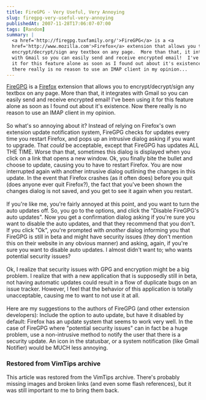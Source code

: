 ```yaml
---
title: FireGPG - Very Useful, Very Annoying
slug: firegpg-very-useful-very-annoying
publishedAt: 2007-11-28T17:06:07-07:00
tags: [Random]
summary: |
  <a href='http://firegpg.tuxfamily.org/'>FireGPG</a> is a <a
  href='http://www.mozilla.com'>Firefox</a> extension that allows you to
  encrypt/decrypt/sign any textbox on any page.  More than that, it integrates
  with Gmail so you can easily send and receive encrypted email!  I've been using
  it for this feature alone as soon as I found out about it's existence.  Now
  there really is no reason to use an IMAP client in my opinion...
---
```

<a href='http://firegpg.tuxfamily.org/'>FireGPG</a> is a <a
href='http://www.mozilla.com'>Firefox</a> extension that allows you to
encrypt/decrypt/sign any textbox on any page.  More than that, it integrates
with Gmail so you can easily send and receive encrypted email!  I've been using
it for this feature alone as soon as I found out about it's existence.  Now
there really is no reason to use an IMAP client in my opinion.<br><br>
 So
what's so annoying about it?  Instead of relying on Firefox's own extension
update notification system, FireGPG checks for updates every time you restart
Firefox, and pops up an intrusive dialog asking if you want to upgrade.  That
<i>could</i> be acceptable, except that FireGPG has updates ALL THE TIME.
Worse than that, sometimes this dialog is displayed when you click on a link
that opens a new window.  Ok, you finally bite the bullet and choose to update,
causing you to have to restart Firefox.  You are now interrupted again with
another intrusive dialog outlining the changes in this update.  In the event
that Firefox crashes (as it often does) before you quit (does anyone ever quit
Firefox?), the fact that you've been shown the changes dialog is not saved, and
you get to see it again when you restart.
 <br><br>If you're like me, you're
fairly annoyed at this point, and you want to turn the auto updates off.  So,
you go to the options, and click the "Disable FireGPG's auto updates".  Now you
get a confirmation dialog asking if you're sure you want to disable the auto
updates, and that they recommend that you don't.  If you click "Ok", you're
prompted with <i>another</i> dialog informing you that FireGPG is still in beta
and might have security issues (they don't mention this on their website in any
obvious manner) and asking, again, if you're sure you want to disable auto
updates.  I almost didn't want to; who wants potential security
issues?<br><br>
 Ok, I realize that security issues with GPG and encryption
might be a big problem.  I realize that with a new application that is
supposedly still in beta, not having automatic updates could result in a flow
of duplicate bugs on an issue tracker.  However, I feel that the behavior of
this application is totally unacceptable, causing me to want to not use it at
all. <br><br>
 Here are my suggestions to the authors of FireGPG (and other
extension developers):  Include the option to auto update, but have it disabled
by default:  Firefox has an update system that seems to work very well.  In the
case of FireGPG where "potential security issues" can in fact be a huge
problem, use a non-intrusive method to notify the user that there is a security
update.  An icon in the statusbar, or a system notification (like Gmail
Notifier) would be MUCH less annoying.

<div class="restored-from-archive">
  <h3>Restored from VimTips archive</h3>
  <p>
  This article was restored from the VimTips archive. There's probably
  missing images and broken links (and even some flash references), but it
  was still important to me to bring them back.
  </p>
</div>
